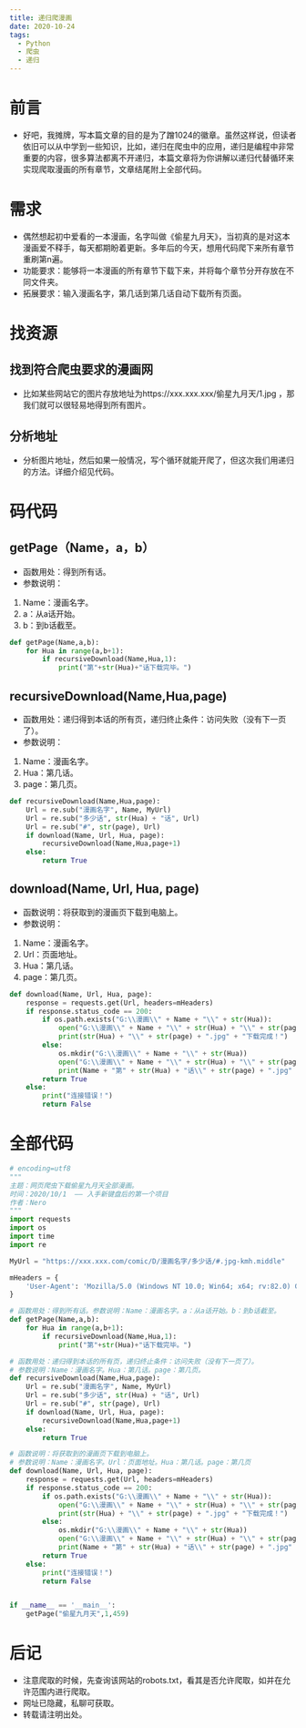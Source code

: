 ```yaml
---
title: 递归爬漫画
date: 2020-10-24
tags: 
  - Python
  - 爬虫
  - 递归
---
```

# 前言
- 好吧，我摊牌，写本篇文章的目的是为了蹭1024的徽章。虽然这样说，但读者依旧可以从中学到一些知识，比如，递归在爬虫中的应用，递归是编程中非常重要的内容，很多算法都离不开递归，本篇文章将为你讲解以递归代替循环来实现爬取漫画的所有章节，文章结尾附上全部代码。

# 需求
- 偶然想起初中爱看的一本漫画，名字叫做《偷星九月天》，当初真的是对这本漫画爱不释手，每天都期盼着更新。多年后的今天，想用代码爬下来所有章节重刷第n遍。
- 功能要求：能够将一本漫画的所有章节下载下来，并将每个章节分开存放在不同文件夹。
- 拓展要求：输入漫画名字，第几话到第几话自动下载所有页面。

# 找资源
## 找到符合爬虫要求的漫画网
- 比如某些网站它的图片存放地址为https://xxx.xxx.xxx/偷星九月天/1.jpg  ，那我们就可以很轻易地得到所有图片。                                                                                                                                                                                                                                                                                                                                                                                                                                                                                                                                                                                                                                                                                                                                                                                                                                                                                                                                                                                                                                                                                                                                                                                                                                                                                                                                                                                                                                                                                                                                                                                                                                                                                                                                                                                                                                                                                                                                                                                                                                                                                                                                                                                                                                                                                                                                                                                                                                                                                                                                                                                                                                                                                                                                                                                                                                                                                                                                                                                                                                                                                                                                                                                                                                                                                                                                                                                                                                                                                                                                                                                                                                                                                                                                                                                                                                                                                                                                                                                                                                                                                                                                                                                                                                                                                                                                                                                                                                                                                                                                                                                                                                                                                                                                                                                                                                                                                                                                                                                                                                                                                                                                                                                                                                                                                                                                                                                                                                                                                                                                                                                                                                                                                                                                                                                                                                                                                                                                                                                                                                                                                                                                                                                                                                                                                                                                                                                                                                                                                                                                                                                                                                                                                                                                                                                                                                                                                                                                                                                                                                                                                                                                                                                                                                                                                                                                                                                                                                                                                                                                                                                                                                                                                                                                                                                                                                                                                                                                                                                                                                                                                                                                                                                                                                                                                                                                                                                                                                                                                                                                                                                                                                                                                                                                                                                                                                                                                                                                                                                                                                                                                                                                                                                                                                                                                                                                                                                                                                                                                                                                                                                                                                                                                                                                                                                                                                                                                                                                                                                                                                                                                                                                                                                                                                                                                                                                                                                                                                                                                                                                                                                                                                                                                                                                                                                                                                                                                                                                                                                                                                                                                                                                                                                                                                                                                                                                                                                                                                                                                                                                                                                                                                                                                                                                                                                                                                                                                                                                                                                                                                                                                                                                                                                                                                                                                                                                                                                                                                                                                                                                                                                                                                                                                                                                                                                                                                                                                                                                                                                                                                                                                                                                                                                                                                                                                                                                                                                                                                                                                                                                                                                                                                                                                                                                                                                                                                                                                                                                                                                                                                                                                                                                                                                                                                                                                                                                                                                                                                                                                                                                                                                                                                                                                                                                                                                                                                                                                                                                                                                                                                                                                                                                                                                                                                                                                                                                                                     
## 分析地址
- 分析图片地址，然后如果一般情况，写个循环就能开爬了，但这次我们用递归的方法。详细介绍见代码。
# 码代码
## getPage（Name，a，b）
- 函数用处：得到所有话。
- 参数说明：
1. Name：漫画名字。
2. a：从a话开始。
3. b：到b话截至。
```python
def getPage(Name,a,b):
    for Hua in range(a,b+1):
        if recursiveDownload(Name,Hua,1):
            print("第"+str(Hua)+"话下载完毕。")
```
## recursiveDownload(Name,Hua,page)
- 函数用处：递归得到本话的所有页，递归终止条件：访问失败（没有下一页了）。
- 参数说明：
1. Name：漫画名字。
2. Hua：第几话。
3. page：第几页。

```python
def recursiveDownload(Name,Hua,page):
    Url = re.sub("漫画名字", Name, MyUrl)
    Url = re.sub("多少话", str(Hua) + "话", Url)
    Url = re.sub("#", str(page), Url)
    if download(Name, Url, Hua, page):
        recursiveDownload(Name,Hua,page+1)
    else:
        return True
```
## download(Name, Url, Hua, page)
- 函数说明：将获取到的漫画页下载到电脑上。
- 参数说明：
1. Name：漫画名字。
2. Url：页面地址。
3. Hua：第几话。
4. page：第几页。

```python
def download(Name, Url, Hua, page):
    response = requests.get(Url, headers=mHeaders)
    if response.status_code == 200:
        if os.path.exists("G:\\漫画\\" + Name + "\\" + str(Hua)):
            open("G:\\漫画\\" + Name + "\\" + str(Hua) + "\\" + str(page) + ".jpg", 'wb').write(response.content)
            print(str(Hua) + "\\" + str(page) + ".jpg" + "下载完成！")
        else:
            os.mkdir("G:\\漫画\\" + Name + "\\" + str(Hua))
            open("G:\\漫画\\" + Name + "\\" + str(Hua) + "\\" + str(page) + ".jpg", 'wb').write(response.content)
            print(Name + "第" + str(Hua) + "话\\" + str(page) + ".jpg" + "下载完成！")
        return True
    else:
        print("连接错误！")
        return False
```
# 全部代码

```python
# encoding=utf8
"""
主题：网页爬虫下载偷星九月天全部漫画。
时间：2020/10/1  —— 入手新键盘后的第一个项目
作者：Nero
"""
import requests
import os
import time
import re

MyUrl = "https://xxx.xxx.com/comic/D/漫画名字/多少话/#.jpg-kmh.middle"

mHeaders = {
    'User-Agent': 'Mozilla/5.0 (Windows NT 10.0; Win64; x64; rv:82.0) Gecko/20100101 Firefox/82.0'
}

# 函数用处：得到所有话。参数说明：Name：漫画名字。a：从a话开始。b：到b话截至。
def getPage(Name,a,b):
    for Hua in range(a,b+1):
        if recursiveDownload(Name,Hua,1):
            print("第"+str(Hua)+"话下载完毕。")

# 函数用处：递归得到本话的所有页，递归终止条件：访问失败（没有下一页了）。
# 参数说明：Name：漫画名字。Hua：第几话。page：第几页。
def recursiveDownload(Name,Hua,page):
    Url = re.sub("漫画名字", Name, MyUrl)
    Url = re.sub("多少话", str(Hua) + "话", Url)
    Url = re.sub("#", str(page), Url)
    if download(Name, Url, Hua, page):
        recursiveDownload(Name,Hua,page+1)
    else:
        return True

# 函数说明：将获取到的漫画页下载到电脑上。
# 参数说明：Name：漫画名字。Url：页面地址。Hua：第几话。page：第几页
def download(Name, Url, Hua, page):
    response = requests.get(Url, headers=mHeaders)
    if response.status_code == 200:
        if os.path.exists("G:\\漫画\\" + Name + "\\" + str(Hua)):
            open("G:\\漫画\\" + Name + "\\" + str(Hua) + "\\" + str(page) + ".jpg", 'wb').write(response.content)
            print(str(Hua) + "\\" + str(page) + ".jpg" + "下载完成！")
        else:
            os.mkdir("G:\\漫画\\" + Name + "\\" + str(Hua))
            open("G:\\漫画\\" + Name + "\\" + str(Hua) + "\\" + str(page) + ".jpg", 'wb').write(response.content)
            print(Name + "第" + str(Hua) + "话\\" + str(page) + ".jpg" + "下载完成！")
        return True
    else:
        print("连接错误！")
        return False


if __name__ == '__main__':
    getPage("偷星九月天",1,459)

```

# 后记
- 注意爬取的时候，先查询该网站的robots.txt，看其是否允许爬取，如并在允许范围内进行爬取。
- 网址已隐藏，私聊可获取。
- 转载请注明出处。
